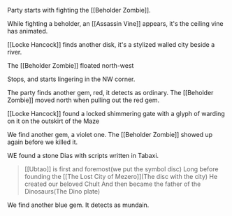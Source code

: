 Party starts with fighting the [[Beholder Zombie]].

While fighting a beholder, an [[Assassin Vine]] appears, it's the ceiling vine has animated. 

[[Locke Hancock]] finds another disk, it's a stylized walled city beside a river. 

The [[Beholder Zombie]] floated north-west

Stops, and starts lingering in the NW corner.

The party finds another gem, red, it detects as ordinary. The [[Beholder Zombie]] moved north when pulling out the red gem.

[[Locke Hancock]] found a locked shimmering gate with a glyph of warding on it on the outskirt of the Maze

We find another gem, a violet one. The [[Beholder Zombie]] showed up again before we killed it.

WE found a stone Dias with scripts written in Tabaxi. 
> [[Ubtao]] is first and foremost(we put the symbol disc)
> Long before founding the [[The Lost City of Mezero]](The disc with the city)
> He created our beloved Chult
> And then became the father of the Dinosaurs(The Dino plate)

We find another blue gem. It detects as mundain.